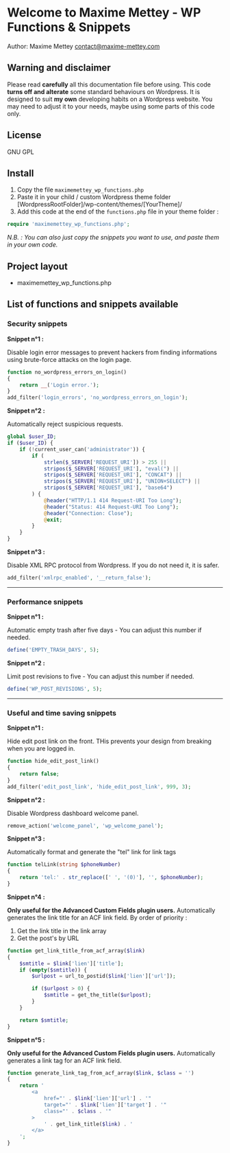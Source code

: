 # Welcome to Maxime Mettey - WP Functions & Snippets

Author: Maxime Mettey <contact@maxime-mettey.com>

## Warning and disclaimer

Please read **carefully** all this documentation file before using.
This code **turns off and alterate** some standard behaviours on Wordpress.
It is designed to suit **my own** developing habits on a Wordpress website.
You may need to adjust it to your needs, maybe using some parts of this code only.

## License

GNU GPL

## Install

1. Copy the file `maximemettey_wp_functions.php`
2. Paste it in your child / custom Wordpress theme folder [WordpressRootFolder]/wp-content/themes/[YourTheme]/
3. Add this code at the end of the `functions.php` file in your theme folder :   
```php
require 'maximemettey_wp_functions.php';
```

*N.B. : You can also just copy the snippets you want to use, and paste them in your own code.*

## Project layout

- maximemettey_wp_functions.php

## List of functions and snippets available

### Security snippets

**Snippet n°1 :**

Disable login error messages to prevent hackers from finding informations using brute-force attacks on the login page.

```php
function no_wordpress_errors_on_login()
{
    return __('Login error.');
}
add_filter('login_errors', 'no_wordpress_errors_on_login');
```

**Snippet n°2 :**

Automatically reject suspicious requests.

```php
global $user_ID;
if ($user_ID) {
    if (!current_user_can('administrator')) {
        if (
            strlen($_SERVER['REQUEST_URI']) > 255 ||
            stripos($_SERVER['REQUEST_URI'], "eval(") ||
            stripos($_SERVER['REQUEST_URI'], "CONCAT") ||
            stripos($_SERVER['REQUEST_URI'], "UNION+SELECT") ||
            stripos($_SERVER['REQUEST_URI'], "base64")
        ) {
            @header("HTTP/1.1 414 Request-URI Too Long");
            @header("Status: 414 Request-URI Too Long");
            @header("Connection: Close");
            @exit;
        }
    }
}
```

**Snippet n°3 :**

Disable XML RPC protocol from Wordpress. If you do not need it, it is safer.

```php
add_filter('xmlrpc_enabled', '__return_false');
```

---

### Performance snippets

**Snippet n°1 :**

Automatic empty trash after five days - You can adjust this number if needed.

```php
define('EMPTY_TRASH_DAYS', 5);
```

**Snippet n°2 :**

Limit post revisions to five - You can adjust this number if needed.

```php
define('WP_POST_REVISIONS', 5);
```

---

### Useful and time saving snippets

**Snippet n°1 :**  

Hide edit post link on the front. THis prevents your design from breaking when you are logged in.

```php
function hide_edit_post_link()
{
    return false;
}
add_filter('edit_post_link', 'hide_edit_post_link', 999, 3);
```

**Snippet n°2 :**  

Disable Wordpress dashboard welcome panel.

```php
remove_action('welcome_panel', 'wp_welcome_panel');
```

**Snippet n°3 :**  

Automatically format and generate the "tel" link for link tags

```php
function telLink(string $phoneNumber)
{
    return 'tel:' . str_replace([' ', '(0)'], '', $phoneNumber);
}
```

**Snippet n°4 :**  

**Only useful for the Advanced Custom Fields plugin users.** Automatically generates the link title for an ACF link field. By order of priority :
1. Get the link title in the link array
2. Get the post's by URL

```php
function get_link_title_from_acf_array($link)
{
    $smtitle = $link['lien']['title'];
    if (empty($smtitle)) {
        $urlpost = url_to_postid($link['lien']['url']);

        if ($urlpost > 0) {
            $smtitle = get_the_title($urlpost);
        }
    }

    return $smtitle;
}
```

**Snippet n°5 :**  

**Only useful for the Advanced Custom Fields plugin users.** Automatically generates a link tag for an ACF link field.

```php
function generate_link_tag_from_acf_array($link, $class = '')
{
    return '
        <a
            href="' . $link['lien']['url'] . '"
            target="' . $link['lien']['target'] . '"
            class="' . $class . '"
        >
            ' . get_link_title($link) . '
        </a>
    ';
}
```
